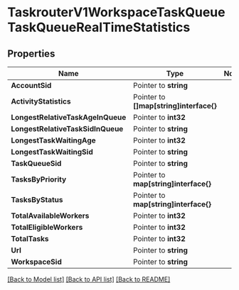 # TaskrouterV1WorkspaceTaskQueueTaskQueueRealTimeStatistics

## Properties
Name | Type | Notes
------------ | ------------- | -------------
**AccountSid** | Pointer to **string** | 
**ActivityStatistics** | Pointer to **[]map[string]interface{}** | 
**LongestRelativeTaskAgeInQueue** | Pointer to **int32** | 
**LongestRelativeTaskSidInQueue** | Pointer to **string** | 
**LongestTaskWaitingAge** | Pointer to **int32** | 
**LongestTaskWaitingSid** | Pointer to **string** | 
**TaskQueueSid** | Pointer to **string** | 
**TasksByPriority** | Pointer to **map[string]interface{}** | 
**TasksByStatus** | Pointer to **map[string]interface{}** | 
**TotalAvailableWorkers** | Pointer to **int32** | 
**TotalEligibleWorkers** | Pointer to **int32** | 
**TotalTasks** | Pointer to **int32** | 
**Url** | Pointer to **string** | 
**WorkspaceSid** | Pointer to **string** | 

[[Back to Model list]](../README.md#documentation-for-models) [[Back to API list]](../README.md#documentation-for-api-endpoints) [[Back to README]](../README.md)



